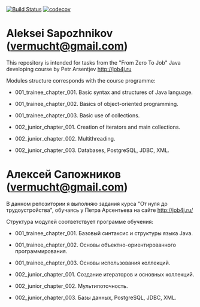 [![Build Status](https://travis-ci.org/vermucht/asapozhnikov.svg?branch=master)](https://travis-ci.org/vermucht/asapozhnikov)
[![codecov](https://codecov.io/gh/vermucht/asapozhnikov/branch/master/graph/badge.svg)](https://codecov.io/gh/vermucht/asapozhnikov)

# Aleksei Sapozhnikov (vermucht@gmail.com)

This repository is intended for tasks from the "From Zero To Job" 
Java developing course by Petr Arsentjev http://job4j.ru

Modules structure corresponds with the course programme:

- 001_trainee_chapter_001. Basic syntax and structures of Java language.

- 001_trainee_chapter_002. Basics of object-oriented programming.

- 001_trainee_chapter_003. Basic use of collections.

- 002_junior_chapter_001. Creation of iterators and main collections.

- 002_junior_chapter_002. Multithreading.

- 002_junior_chapter_003. Databases, PostgreSQL, JDBC, XML.

# Алексей Сапожников (vermucht@gmail.com)

В данном репозитории я выполняю задания курса "От нуля до трудоустройства", 
обучаясь у Петра Арсентьева на сайте http://job4j.ru/

Структура модулей соответствует программе обучения:

- 001_trainee_chapter_001. Базовый синтаксис и структуры языка Java.

- 001_trainee_chapter_002. Основы объектно-ориентированного программирования.

- 001_trainee_chapter_003. Основы использования коллекций.

- 002_junior_chapter_001. Создание итераторов и основных коллекций.

- 002_junior_chapter_002. Мультипоточность.

- 002_junior_chapter_003. Базы данных, PostgreSQL, JDBC, XML.